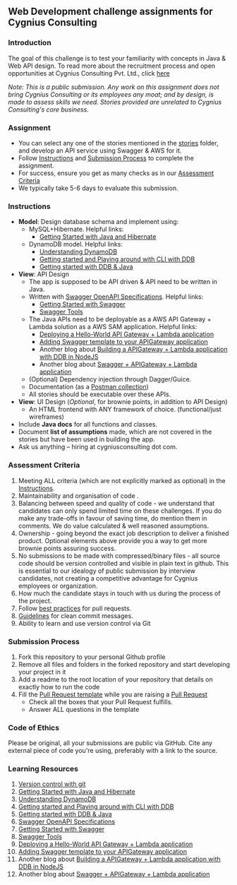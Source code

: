 ## Web Development challenge assignments for Cygnius Consulting

### Introduction
The goal of this challenge is to test your familiarity with concepts in Java & Web API design.
To read more about the recruitment process and open opportunities at Cygnius Consulting Pvt. Ltd., click [here](https://bit.ly/31O42C1)

*Note: This is a public submission. Any work on this assignment does not bring Cygnius Consulting or its employees any moat; and by design, is made to assess skills we need. Stories provided are unrelated to Cygnius Consulting's core business.* 

### Assignment

*   You can select any one of the stories mentioned in the [stories](../stories/) folder, and develop an API service using Swagger & AWS for it. 
*   Follow [Instructions](#instructions) and [Submission Process](#submission-process) to complete the assignment.
*   For success, ensure you get as many checks as in our [Assessment Criteria](#assessment-criteria)
*   We typically take 5-6 days to evaluate this submission.

### Instructions

*   **Model**: Design database schema and implement using:
    * MySQL+Hibernate. Helpful links:
        * [Getting Started with Java and Hibernate](https://thorben-janssen.com/hibernate-getting-started/)
    * DynamoDB model. Helpful links:
        * [Understanding DynamoDB](https://docs.aws.amazon.com/amazondynamodb/latest/developerguide/Introduction.html)
        * [Getting started and Playing around with CLI with DDB](https://docs.aws.amazon.com/amazondynamodb/latest/developerguide/GettingStartedDynamoDB.html)
        * [Getting started with DDB & Java](https://docs.aws.amazon.com/amazondynamodb/latest/developerguide/GettingStarted.Java.html)
*   **View**: API Design
    * The app is supposed to be API driven & API need to be written in Java.
    * Written with [Swagger OpenAPI Specifications](https://swagger.io/specification/). Helpful links:
        * [Getting Started with Swagger](https://swagger.io/docs/specification/about/) 
        * [Swagger Tools](https://swagger.io/tools/)
    * The Java APIs need to be deployable as a AWS API Gateway + Lambda solution as a AWS SAM application. Helpful links:
        * [Deploying a Hello-World API Gateway + Lambda application](https://docs.aws.amazon.com/serverless-application-model/latest/developerguide/serverless-getting-started-hello-world.html)
        * [Adding Swagger template to your APIGateway application](https://medium.com/carsales-dev/api-gateway-with-aws-sam-template-c05afdd9cafe)
        * Another blog about [Building a APIGateway + Lambda application with DDB in NodeJS](https://thenewstack.io/build-a-serverless-api-with-aws-gateway-and-lambda/)
        * Another blog about [Swagger + APIGateway + Lambda application](https://swagger.io/blog/api-development/swagger-amazon-api-gateway-and-lambda/)
    * (Optional) Dependency injection through Dagger/Guice.
    * Documentation (as a [Postman collection](https://www.postman.com/collection/))
    * All stories should be executable over these APIs.
*   **View**: UI Design (*Optional*, for brownie points, in addition to API Design)
    *   An HTML frontend with ANY framework of choice. (functional/just wireframes)
*   Include **Java docs** for all functions and classes.
*   Document **list of assumptions** made, which are not covered in the stories but have been used in building the app.
*   Ask us anything – hiring at cygniusconsulting dot com.


### Assessment Criteria
1. Meeting ALL criteria (which are not explicitly marked as optional) in the [Instructions](#instructions).
2. Maintainability and organisation of code .
3. Balancing between speed and quality of code - we understand that candidates can only spend limited time on these challenges. If you do make any trade-offs in favour of saving time, do mention them in comments. We do value calculated & well reasoned assumptions.
4. Ownership - going beyond the exact job description to deliver a finished product. Optional elements above provide you a way to get more brownie points assuring success.
5. No submissions to be made with compressed/binary files - all source code should be version controlled and visible in plain text in github. This is essential to our idealogy of public submission by interview candidates, not creating a competitive advantage for Cygnius employees or organization.
6. How much the candidate stays in touch with us during the process of the project.
7. Follow [best practices](https://github.community/t/best-practices-for-pull-requests/10195) for pull requests.
8. [Guidelines](https://gist.github.com/turbo/efb8d57c145e00dc38907f9526b60f17) for clean commit messages.
9. Ability to learn and use version control via Git

### Submission Process
1. Fork this repository to your personal Github profile
2. Remove all files and folders in the forked repository and start developing your project in it
3. Add a readme to the root location of your repository that details on exactly how to run the code
4. Fill the [Pull Request template](https://github.com/cygnius/nick-fury/blob/master/.github/pull_request_template.md) while you are raising a [Pull Request](https://docs.github.com/en/free-pro-team@latest/github/collaborating-with-issues-and-pull-requests/creating-a-pull-request)
    *   Check all the boxes that your Pull Request fulfills.
    *   Answer ALL questions in the template

### Code of Ethics
Please be original, all your submissions are public via GitHub.
Cite any external piece of code you're using, preferably with a link to the source.

### Learning Resources
1. [Version control with git](https://try.github.io/)
2. [Getting Started with Java and Hibernate](https://thorben-janssen.com/hibernate-getting-started/)
3. [Understanding DynamoDB](https://docs.aws.amazon.com/amazondynamodb/latest/developerguide/Introduction.html)
4. [Getting started and Playing around with CLI with DDB](https://docs.aws.amazon.com/amazondynamodb/latest/developerguide/GettingStartedDynamoDB.html)
5. [Getting started with DDB & Java](https://docs.aws.amazon.com/amazondynamodb/latest/developerguide/GettingStarted.Java.html)
6. [Swagger OpenAPI Specifications](https://swagger.io/specification/) 
7. [Getting Started with Swagger](https://swagger.io/docs/specification/about/) 
8. [Swagger Tools](https://swagger.io/tools/)
9. [Deploying a Hello-World API Gateway + Lambda application](https://docs.aws.amazon.com/serverless-application-model/latest/developerguide/serverless-getting-started-hello-world.html)
10. [Adding Swagger template to your APIGateway application](https://medium.com/carsales-dev/api-gateway-with-aws-sam-template-c05afdd9cafe)
11. Another blog about [Building a APIGateway + Lambda application with DDB in NodeJS](https://thenewstack.io/build-a-serverless-api-with-aws-gateway-and-lambda/)
12. Another blog about [Swagger + APIGateway + Lambda application](https://swagger.io/blog/api-development/swagger-amazon-api-gateway-and-lambda/)
